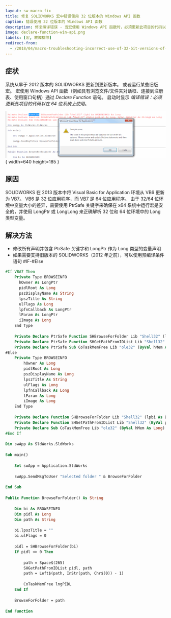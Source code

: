 ```yaml
---
layout: sw-macro-fix
title: 修复 SOLIDWORKS 宏中错误使用 32 位版本的 Windows API 函数
caption: 错误使用 32 位版本的 Windows API 函数
description: 修复编译错误 - 当宏使用 Windows API 函数时，必须更新此项目的代码以在 64 位系统上使用
image: declare-function-win-api.png
labels: [宏, 故障排除]
redirect-from:
  - /2018/04/macro-troubleshooting-incorrect-use-of-32-bit-versions-of-win-api.html
---
```

## 症状

系统从早于 2012 版本的 SOLIDWORKS 更新到更新版本。
或者运行某些旧版宏。
宏使用 Windows API 函数（例如具有浏览文件/文件夹对话框、连接到注册表、使用窗口句柄）通过 *Declare Function* 语句。
启动时显示 *编译错误：必须更新此项目的代码以在 64 位系统上使用*。

![Windows API Declare 函数不兼容错误](declare-function-win-api.png){ width=640 height=185 }

## 原因

SOLIDWORKS 在 2013 版本中将 Visual Basic for Application 环境从 VB6 更新为 VB7。
VB6 是 32 位应用程序，而 [VB7](https://msdn.microsoft.com/en-us/vba/language-reference-vba/articles/64-bit-visual-basic-for-applications-overview) 是 64 位应用程序。
由于 32/64 位环境中变量大小的差异，需要使用 PtrSafe 关键字来确保在 x64 系统中运行宏是安全的，并使用 LongPtr 或 LongLong 来正确解析 32 位和 64 位环境中的 Long 类型变量。

## 解决方法

* 修改所有声明并包含 PtrSafe 关键字和 LongPtr 作为 Long 类型的变量声明
* 如果需要支持旧版本的 SOLIDWORKS（2012 年之前），可以使用预编译条件语句 #IF-#Else

~~~ vb
#If VBA7 Then
    Private Type BROWSEINFO
      hOwner As LongPtr
      pidlRoot As Long
      pszDisplayName As String
      lpszTitle As String
      ulFlags As Long
      lpfnCallback As LongPtr
      lParam As LongPtr
      iImage As Long
    End Type

    Private Declare PtrSafe Function SHBrowseForFolder Lib "Shell32" (lpbi As BROWSEINFO) As Long
    Private Declare PtrSafe Function SHGetPathFromIDList Lib "Shell32" (ByVal pidList As LongPtr, ByVal lpBuffer As String) As Long
    Private Declare PtrSafe Sub CoTaskMemFree Lib "ole32" (ByVal hMem As LongPtr)
#Else
    Private Type BROWSEINFO
        hOwner As Long
        pidlRoot As Long
        pszDisplayName As Long
        lpszTitle As String
        ulFlags As Long
        lpfnCallback As Long
        lParam As Long
        iImage As Long
    End Type
    
    Private Declare Function SHBrowseForFolder Lib "Shell32" (lpbi As BROWSEINFO) As Long
    Private Declare Function SHGetPathFromIDList Lib "Shell32" (ByVal pidList As Long, ByVal lpBuffer As String) As Long
    Private Declare Sub CoTaskMemFree Lib "ole32" (ByVal hMem As Long)
#End If

Dim swApp As SldWorks.SldWorks

Sub main()

    Set swApp = Application.SldWorks
        
    swApp.SendMsgToUser "Selected folder " & BrowseForFolder
    
End Sub

Public Function BrowseForFolder() As String
  
    Dim bi As BROWSEINFO
    Dim pidl As Long
    Dim path As String
  
    bi.lpszTitle = ""
    bi.ulFlags = 0
    
    pidl = SHBrowseForFolder(bi)
    If pidl <> 0 Then
    
        path = Space$(265)
        SHGetPathFromIDList pidl, path
        path = Left$(path, InStr(path, Chr$(0)) - 1)
    
        CoTaskMemFree lngPIDL
    End If
    
    BrowseForFolder = path
    
End Function

~~~